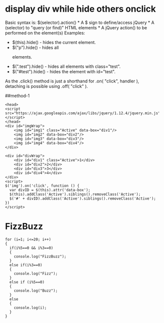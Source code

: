 # display div while hide others onclick
Basic syntax is: $(selector).action()
    * A $ sign to define/access jQuery
    * A (selector) to "query (or find)" HTML elements
    * A jQuery action() to be performed on the element(s)
Examples:
* $(this).hide() - hides the current element.
* $("p").hide() - hides all <p> elements.
* $(".test").hide() - hides all elements with class="test".
* $("#test").hide() - hides the element with id="test".

As the .click() method is just a shorthand for .on( "click", handler ), detaching is possible using .off( "click" ). 

##method-1
```
<head>
<script src="https://ajax.googleapis.com/ajax/libs/jquery/1.12.4/jquery.min.js"></script>
</head>
<div id="imgWrap">
    <img id="img1" class="Active" data-box="div1"/>
    <img id="img2" data-box="div2"/>
    <img id="img3" data-box="div3"/>
    <img id="img4" data-box="div4"/>
</div>

<div id="divWrap">
    <div id="div1" class="Active">1</div>
    <div id="div2">2</div>
    <div id="div3">3</div>
    <div id="div4">4</div>
</div>
<script>
$('img').on('click', function () {
  var divID = $(this).attr('data-box');
  $(this).addClass('Active').siblings().removeClass('Active');
  $('#' + divID).addClass('Active').siblings().removeClass('Active');
})
</script>
```


#  FizzBuzz
```
for (i=1; i<=20; i++)
{
  if(i%5==0 && i%3==0) 
  {
    console.log("FizzBuzz");
  } 
  else if(i%3==0)
  {
    console.log("Fizz");
  }
  else if (i%5==0)
  {
    console.log("Buzz");
  } 
  else 
  {
    console.log(i);
  }
}
``` 
